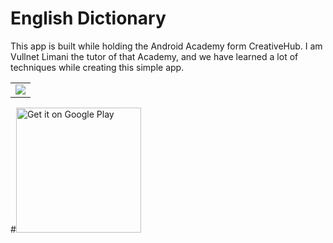 # English Dictionary

This app is built while holding the Android Academy form CreativeHub.
I am Vullnet Limani the tutor of that Academy, and we have learned a lot of techniques while creating this simple app.

<table>
  <tr>
    <td><img src='https://github.com/vullnetlimani/EnglishDictionary_Academy/blob/master/assets/cover.png'></td>
  </tr>
</table>

#<a href='https://play.google.com/store/apps/details?id=com.rafapps.simplenotes'><img width=200 alt='Get it on Google Play' src='https://play.google.com/intl/en_us/badges/images/generic/en_badge_web_generic.png'/></a>
